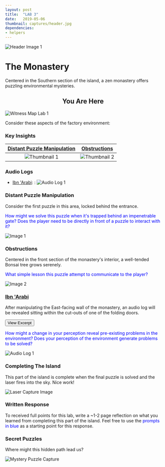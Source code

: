 ```yaml
---
layout: post
title:  "LAB 3"
date:   2019-05-06
thumbnail: captures/header.jpg
dependencies:
- helpers
---
```



![Header Image 1](captures/header.jpg#header)
# The Monastery

Centered in the Southern section of the island, a zen monastery offers puzzling environmental mysteries.

## <center>You Are Here</center>

![Witness Map Lab 1](captures/Witness_Map_Lab3.jpg#capture)

Consider these aspects of the factory environment:

### Key Insights

| [Distant Puzzle Manipulation](#distant-puzzle-manipulation) | [Obstructions](#obstructions) |
|:-:|:-:|
|![Thumbnail 1](captures/capture_1.jpg#thumbnail)| ![Thumbnail 2](captures/capture_2.jpg#thumbnail)|

### Audio Logs

- [Ibn 'Arabi](#ibn-arabi):
: ![Audio Log 1](captures/audio_log_1.jpg#audio_log)

### Distant Puzzle Manipulation
Consider the first puzzle in this area, locked behind the entrance.

<span style="color: blue">How might we solve this puzzle when it's trapped behind an impenetrable gate? Does the player need to be directly in front of a puzzle to interact with it?</span>

![Image 1](captures/capture_1.jpg#capture)

### Obstructions
Centered in the front section of the monastery's interior, a well-tended Bonsai tree grows serenely.

<span style="color: blue">What simple lesson this puzzle attempt to communicate to the player?</span>

![Image 2](captures/capture_2.jpg#capture)

### [Ibn \'Arabi](http://www.ibnarabisociety.org/poetry/ibn-arabi-poetry-index.html)

After manipulating the East-facing wall of the monastery, an audio log will be revealed sitting within the cut-outs of one of the folding doors.

<button onclick="collapseExcerpt1()">View Excerpt</button>

<div id="excerpt1" style="display:none">

"Acts of perception attach themselves only to veils, which leave traces in the owner of the eye that perceives them."
<br>
---
<br>
Ibn 'Arabi
</div>

<span style="color: blue">How might a change in your perception reveal pre-existing problems in the environment? Does your perception of the environment generate problems to be solved?</span>

![Audio Log 1](captures/audio_log_1.jpg#capture)

### Completing The Island
This part of the island is complete when the final puzzle is solved and the laser fires into the sky. Nice work!

![Laser Capture Image](captures/laser_capture.jpg#capture)

### Written Response

To received full points for this lab, write a ~1-2 page reflection on what you learned from completing this part of the island. Feel free to use the <span style="color: blue">prompts in blue</span> as a starting point for this response.

### Secret Puzzles

Where might this hidden path lead us?

![Mystery Puzzle Capture](captures/mystery_puzzle.jpg#capture)
